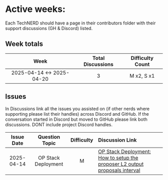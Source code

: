 # Active weeks:

Each TechNERD should have a page in their contributors folder with their support discussions (GH & Discord) listed. 

## Week totals

| Week | Total Discussions | Difficulty Count |
|:----:|:-----------------:|:----------------:|
| 2025-04-14 <-> 2025-04-20 | 3 | M x2, S x1 |

## Issues 

In Discussions link all the issues you assisted on (if other nerds where supporting please list their handles) across Discord and GitHub. If the conversation started in Discord but moved to GitHub please link both discussions. DONT include project Discord handles. 

| Issue Date | Question Topic | Difficulty | Discussion Link |
|:----------:|:--------------:|:----------:|:-------------------|
| 2025-04-14 | OP Stack Deployment | M | [OP Stack Deployment: How to setup the proposer L2 output proposals interval](https://github.com/ethereum-optimism/developers/discussions/782) |
